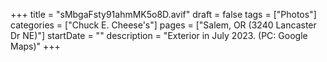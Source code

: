 +++
title = "sMbgaFsty91ahmMK5o8D.avif"
draft = false
tags = ["Photos"]
categories = ["Chuck E. Cheese's"]
pages = ["Salem, OR (3240 Lancaster Dr NE)"]
startDate = ""
description = "Exterior in July 2023. (PC: Google Maps)"
+++
